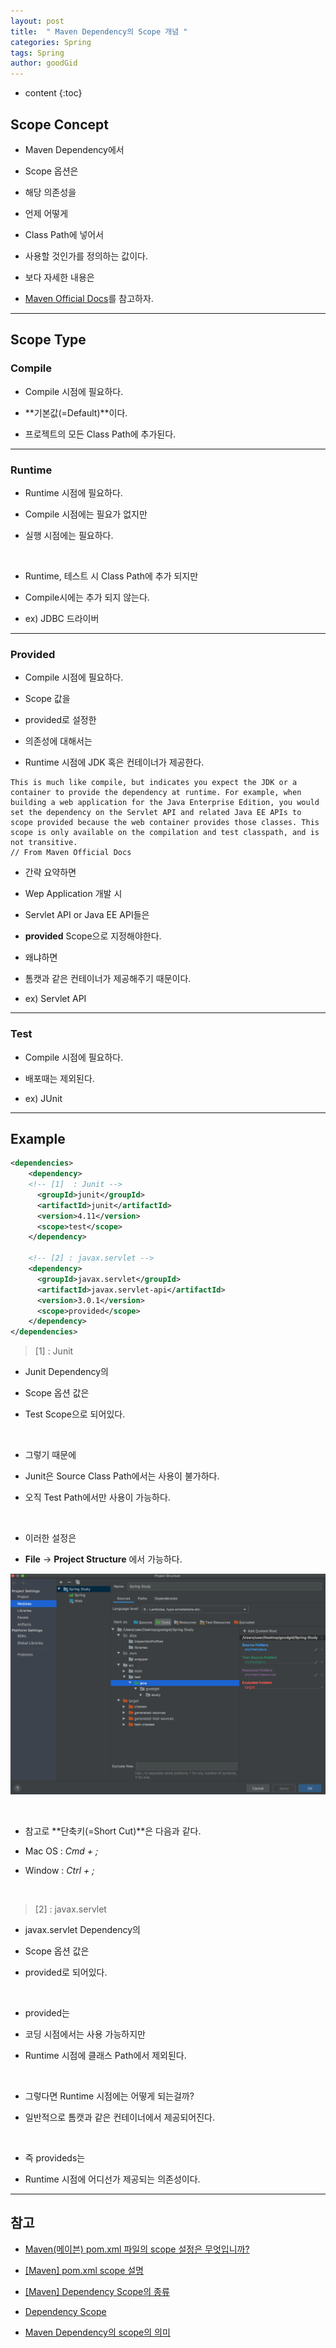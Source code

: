 ```yaml
---
layout: post
title:  " Maven Dependency의 Scope 개념 "
categories: Spring
tags: Spring
author: goodGid
---
```

* content
{:toc}

## Scope Concept

* Maven Dependency에서

* Scope 옵션은

* 해당 의존성을 

* 언제 어떻게

* Class Path에 넣어서 

* 사용할 것인가를 정의하는 값이다.

* 보다 자세한 내용은

* [Maven Official Docs](http://maven.apache.org/guides/introduction/introduction-to-dependency-mechanism.html#Dependency_Scope)를 참고하자.




---

## Scope Type

### Compile

* Compile 시점에 필요하다.

* **기본값(=Default)**이다.

* 프로젝트의 모든 Class Path에 추가된다.

---

### Runtime

* Runtime 시점에 필요하다.

* Compile 시점에는 필요가 없지만 

* 실행 시점에는 필요하다.

<br>

* Runtime, 테스트 시 Class Path에 추가 되지만 

* Compile시에는 추가 되지 않는다.

* ex) JDBC 드라이버

---

### Provided

* Compile 시점에 필요하다.

* Scope 값을

* provided로 설정한

* 의존성에 대해서는

* Runtime 시점에 JDK 혹은 컨테이너가 제공한다.

```
This is much like compile, but indicates you expect the JDK or a container to provide the dependency at runtime. For example, when building a web application for the Java Enterprise Edition, you would set the dependency on the Servlet API and related Java EE APIs to scope provided because the web container provides those classes. This scope is only available on the compilation and test classpath, and is not transitive.
// From Maven Official Docs 
```

* 간략 요약하면 

* Wep Application 개발 시

* Servlet API or Java EE API들은 

* **provided** Scope으로 지정해야한다.

* 왜냐하면

* 톰캣과 같은 컨테이너가 제공해주기 때문이다.

* ex) Servlet API 

---

### Test

* Compile 시점에 필요하다.

* 배포때는 제외된다.

* ex) JUnit

---

## Example 

``` xml
<dependencies>
    <dependency>
    <!-- [1]  : Junit -->
      <groupId>junit</groupId>
      <artifactId>junit</artifactId>
      <version>4.11</version>
      <scope>test</scope>
    </dependency>

    <!-- [2] : javax.servlet -->
    <dependency>
      <groupId>javax.servlet</groupId>
      <artifactId>javax.servlet-api</artifactId>
      <version>3.0.1</version>
      <scope>provided</scope>
    </dependency>
</dependencies>
```

> [1] : Junit

* Junit Dependency의 

* Scope 옵션 값은

* Test Scope으로 되어있다.

<br>

* 그렇기 때문에

* Junit은 Source Class Path에서는 사용이 불가하다.

* 오직 Test Path에서만 사용이 가능하다.

<br>

* 이러한 설정은

* **File** -> **Project Structure** 에서 가능하다.

![](/assets/img/spring/Spring-Maven-Dependency-Scope-Concept_1.png)

<br>

* 참고로 **단축키(=Short Cut)**은 다음과 같다.

* Mac OS : *Cmd + ;* 

* Window : *Ctrl + ;*

<br>

> [2] : javax.servlet

* javax.servlet Dependency의

* Scope 옵션 값은

* provided로 되어있다.

<br>

* provided는

* 코딩 시점에서는 사용 가능하지만

* Runtime 시점에 클래스 Path에서 제외된다.

<br>

* 그렇다면 Runtime 시점에는 어떻게 되는걸까?

* 일반적으로 톰캣과 같은 컨테이너에서 제공되어진다.

<br>

* 즉 provideds는

* Runtime 시점에 어디선가 제공되는 의존성이다.


---

## 참고

* [Maven(메이븐) pom.xml 파일의 scope 설정은 무엇입니까?](https://sarc.io/index.php/development/812-maven-pom-xml-scope)

* [[Maven] pom.xml scope 설명](https://jjeong.tistory.com/834)

* [[Maven] Dependency Scope의 종류](https://krespo.net/166)

* [Dependency Scope](http://maven.apache.org/guides/introduction/introduction-to-dependency-mechanism.html#Dependency_Scope)

* [Maven Dependency의 scope의 의미](https://homo-ware.tistory.com/43)



